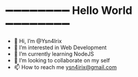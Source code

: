 # ➖➖➖➖➖➖➖➖ Hello World ➖➖➖➖➖➖➖➖

- 👋 Hi, I’m @Ysn4Irix
- 👀 I’m interested in Web Development
- 🌱 I’m currently learning NodeJS
- 💞️ I’m looking to collaborate on my self
- 📫 How to reach me ysn4irix@gmail.com

<!---
Ysn4Irix/Ysn4Irix is a ✨ special ✨ repository because its `README.md` (this file) appears on your GitHub profile.
You can click the Preview link to take a look at your changes.
--->
